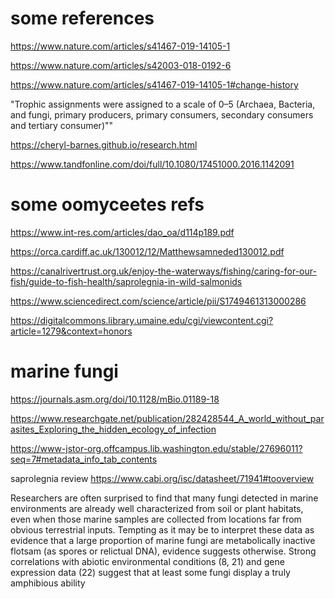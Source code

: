 # some references

https://www.nature.com/articles/s41467-019-14105-1

https://www.nature.com/articles/s42003-018-0192-6

https://www.nature.com/articles/s41467-019-14105-1#change-history

"Trophic assignments were assigned to a scale of 0–5 (Archaea, Bacteria, and fungi, primary producers, primary consumers, secondary consumers and tertiary consumer)""

https://cheryl-barnes.github.io/research.html

https://www.tandfonline.com/doi/full/10.1080/17451000.2016.1142091

# some oomyceetes refs

https://www.int-res.com/articles/dao_oa/d114p189.pdf

https://orca.cardiff.ac.uk/130012/12/Matthewsamneded130012.pdf

https://canalrivertrust.org.uk/enjoy-the-waterways/fishing/caring-for-our-fish/guide-to-fish-health/saprolegnia-in-wild-salmonids

https://www.sciencedirect.com/science/article/pii/S1749461313000286

https://digitalcommons.library.umaine.edu/cgi/viewcontent.cgi?article=1279&context=honors

# marine fungi

https://journals.asm.org/doi/10.1128/mBio.01189-18

https://www.researchgate.net/publication/282428544_A_world_without_parasites_Exploring_the_hidden_ecology_of_infection

https://www-jstor-org.offcampus.lib.washington.edu/stable/27696011?seq=7#metadata_info_tab_contents

saprolegnia review
https://www.cabi.org/isc/datasheet/71941#tooverview

Researchers are often surprised to find that many fungi detected in marine environments are already well characterized from soil or plant habitats, even when those marine samples are collected from locations far from obvious terrestrial inputs. Tempting as it may be to interpret these data as evidence that a large proportion of marine fungi are metabolically inactive flotsam (as spores or relictual DNA), evidence suggests otherwise. Strong correlations with abiotic environmental conditions (8, 21) and gene expression data (22) suggest that at least some fungi display a truly amphibious ability
